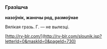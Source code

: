 ### Гразішча
**назоўнік, жаночы род, размоўнае**

Вялікая гразь. Г. — не вылезці.

<a rel="author">[http://rv-blr.com/](http://rv-blr.com/slounik.jsp?letterId=0&maskId=0&pageId=730)</a>
